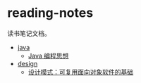 # reading-notes
读书笔记文档。

* [java](./java/)
  * [Java 编程思想](./java/thinking_in_java/)
* [design](./design/)
  * [设计模式：可复用面向对象软件的基础](./design/design_patterns.md) 

